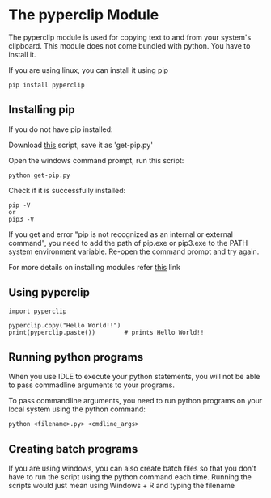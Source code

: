 # The pyperclip Module

The pyperclip module is used for copying text to and from your system's clipboard. This module does not come bundled with python. You have to install it.

If you are using linux, you can install it using pip
```
pip install pyperclip
```

## Installing pip
If you do not have pip installed:

Download [this](https://bootstrap.pypa.io/get-pip.py) script, save it as 'get-pip.py'

Open the windows command prompt, run this script:
```
python get-pip.py
```
Check if it is successfully installed:
```
pip -V
or
pip3 -V
```

If you get and error "pip is not recognized as an internal or external command",
you need to add the path of pip.exe or pip3.exe to the PATH system environment variable.
Re-open the command prompt and try again.

For more details on installing modules refer [this](https://automatetheboringstuff.com/appendixa/) link

## Using pyperclip

```
import pyperclip

pyperclip.copy("Hello World!!")
print(pyperclip.paste())        # prints Hello World!!

```

## Running python programs

When you use IDLE to execute your python statements, you will not be able to pass commadline arguments to your programs.

To pass commandline arguments, you need to run python programs on your local system using the python command:
```
python <filename>.py> <cmdline_args>
```

## Creating batch programs
If you are using windows, you can also create batch files so that you don't have to run the script using the python command each time. Running the scripts would just mean using Windows + R and typing the filename